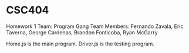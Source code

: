 # CSC404
Homework 1
Team: Program Gang
Team Members: Fernando Zavala, Eric Taverna, George Cardenas, Brandon Fonticoba, Ryan McGarry

Home.js is the main program.
Driver.js is the testing program.
